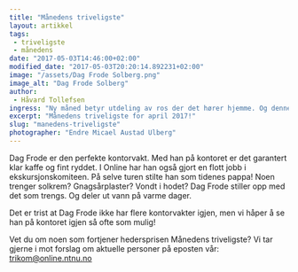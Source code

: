 ```yaml
---
title: "Månedens triveligste"
layout: artikkel
tags: 
 - triveligste
 - månedens
date: "2017-05-03T14:46:00+02:00"
modified_date: "2017-05-03T20:20:14.892231+02:00"
image: "/assets/Dag Frode Solberg.png"
image_alt: "Dag Frode Solberg"
author:
 - Håvard Tollefsen
ingress: "Ny måned betyr utdeling av ros der det hører hjemme. Og denne måneden er det Dag Frode Solberg som får hedersprisen!"
excerpt: "Månedens triveligste for april 2017!"
slug: "manedens-triveligste"
photographer: "Endre Micael Austad Ulberg"
---
```

Dag Frode er den perfekte kontorvakt. Med han på kontoret er det garantert klar kaffe og fint ryddet. I Online har han også gjort en flott jobb i ekskursjonskomiteen. På selve turen stilte han som tidenes pappa! Noen trenger solkrem? Gnagsårplaster? Vondt i hodet? Dag Frode stiller opp med det som trengs. Og deler ut vann på varme dager.

Det er trist at Dag Frode ikke har flere kontorvakter igjen, men vi håper å se han på kontoret igjen så ofte som mulig!

Vet du om noen som fortjener hedersprisen Månedens triveligste? Vi tar gjerne i mot forslag om aktuelle personer på eposten vår: trikom@online.ntnu.no